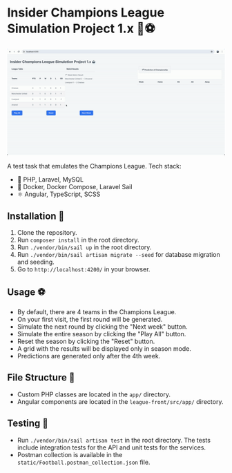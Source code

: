 # Insider Champions League Simulation Project 1.x 🤖⚽

![Demo](static/fb-demo.gif "Demo")

A test task that emulates the Champions League.
Tech stack:

- 🐘 PHP, Laravel, MySQL
- 🐳 Docker, Docker Compose, Laravel Sail
- ⚛️ Angular, TypeScript, SCSS

## Installation 🚀

1. Clone the repository.
2. Run `composer install` in the root directory.
3. Run `./vendor/bin/sail up` in the root directory.
4. Run `./vendor/bin/sail artisan migrate --seed` for database migration and seeding.
5. Go to `http://localhost:4200/` in your browser.

## Usage ⚽

- By default, there are 4 teams in the Champions League.
- On your first visit, the first round will be generated.
- Simulate the next round by clicking the "Next week" button.
- Simulate the entire season by clicking the "Play All" button.
- Reset the season by clicking the "Reset" button.
- A grid with the results will be displayed only in season mode.
- Predictions are generated only after the 4th week.

## File Structure 📁
- Custom PHP classes are located in the `app/` directory.
- Angular components are located in the `league-front/src/app/` directory.

## Testing 🧪

- Run `./vendor/bin/sail artisan test` in the root directory. The tests include integration tests for the API and unit tests for the services.
- Postman collection is available in the `static/Football.postman_collection.json` file.